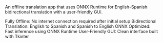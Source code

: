 An offline translation app that uses ONNX Runtime for English-Spanish bidirectional translation with a user-friendly GUI.

Fully Offline: No internet connection required after initial setup
Bidirectional Translation: English to Spanish and Spanish to English
ONNX Optimized: Fast inference using ONNX Runtime
User-Friendly GUI: Clean interface built with Tkinter